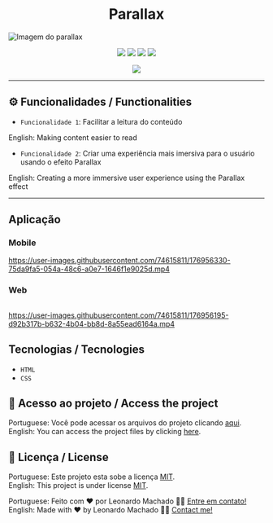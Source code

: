 <h1 align="center">Parallax</h1>

<img src="https://user-images.githubusercontent.com/74615811/176956099-a1dab1fc-7e10-4705-9db1-3fb474e93b5c.png" alt="Imagem do parallax">

<p align="center">
<img src="https://camo.githubusercontent.com/31ddbceac85190c41164841d133e4056da4d4ce57a1a3a8c7cbf40bff1cf71ed/68747470733a2f2f696d672e736869656c64732e696f2f6769746875622f6c6963656e73652f64726f70626f782f64726f70626f782d73646b2d6a617661">
<img src="https://user-images.githubusercontent.com/74615811/176503364-50b5ee48-3d6d-4ab3-ae4b-e6fb7724296b.svg">
<img src="https://user-images.githubusercontent.com/74615811/176503773-dd0bc4ec-fbde-4e70-80d6-9695ff5ef67c.svg">
<img src="https://img.shields.io/badge/Done%20by-Leonardo Machado-%df0000">
</p>

<p align="center">
<img src="http://img.shields.io/static/v1?label=STATUS&message=%20FINISHED&color=GREEN&style=for-the-badge"/>
</p>

---

## ⚙️ Funcionalidades / Functionalities
- `Funcionalidade 1`: Facilitar a leitura do conteúdo
        
English: Making content easier to read

- `Funcionalidade 2`: Criar uma experiência mais imersiva para o usuário usando o efeito Parallax
        
English: Creating a more immersive user experience using the Parallax effect

---

## Aplicação

### Mobile

<p align="center">

https://user-images.githubusercontent.com/74615811/176956330-75da9fa5-054a-48c6-a0e7-1646f1e9025d.mp4

</p>

### Web

<p align="center" style="display: flex; align-items: flex-start; justify-content: center;">

https://user-images.githubusercontent.com/74615811/176956195-d92b317b-b632-4b04-bb8d-8a55ead6164a.mp4

</p>

## Tecnologias / Tecnologies
- ``HTML``
- ``CSS``

## 📁 Acesso ao projeto / Access the project

Portuguese: Você pode acessar os arquivos do projeto clicando [aqui](https://github.com/LeonardoMancilha/Parallax/find/main). <br>
English: You can access the project files by clicking [here](https://github.com/LeonardoMancilha/Parallax/find/main).

## 📝 Licença / License

Portuguese: Este projeto esta sobe a licença [MIT](./LICENSE). <br>
English: This project is under license [MIT](./LICENSE).

Portuguese: Feito com ❤️ por Leonardo Machado 👋🏽 [Entre em contato!](https://www.linkedin.com/in/leonardomancilha/) <br>
English: Made with ❤️ by Leonardo Machado 👋🏽 [Contact me!](https://www.linkedin.com/in/leonardomancilha/)
